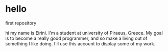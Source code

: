 # hello
first repository

hi my name is Eirini.
I'm a student at university of Piraeus, Greece. My goal is to become a really good programmer, and so make a living out of something I like doing.
I'll use this account to display some of my work.

